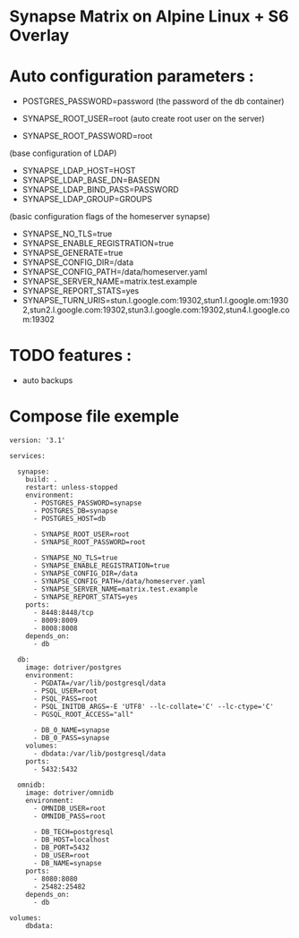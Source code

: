 # Synapse Matrix on Alpine Linux + S6 Overlay

# Auto configuration parameters :

- POSTGRES_PASSWORD=password (the password of the db container)

- SYNAPSE_ROOT_USER=root (auto create root user on the server)
- SYNAPSE_ROOT_PASSWORD=root

(base configuration of LDAP)
- SYNAPSE_LDAP_HOST=HOST
- SYNAPSE_LDAP_BASE_DN=BASEDN
- SYNAPSE_LDAP_BIND_PASS=PASSWORD
- SYNAPSE_LDAP_GROUP=GROUPS

(basic configuration flags of the homeserver synapse)
- SYNAPSE_NO_TLS=true 
- SYNAPSE_ENABLE_REGISTRATION=true
- SYNAPSE_GENERATE=true
- SYNAPSE_CONFIG_DIR=/data
- SYNAPSE_CONFIG_PATH=/data/homeserver.yaml
- SYNAPSE_SERVER_NAME=matrix.test.example
- SYNAPSE_REPORT_STATS=yes
- SYNAPSE_TURN_URIS=stun.l.google.com:19302,stun1.l.google.om:19302,stun2.l.google.com:19302,stun3.l.google.com:19302,stun4.l.google.com:19302
    

# TODO features :
- auto backups

# Compose file exemple

```
version: '3.1'

services:

  synapse:
    build: .
    restart: unless-stopped
    environment:
      - POSTGRES_PASSWORD=synapse
      - POSTGRES_DB=synapse
      - POSTGRES_HOST=db

      - SYNAPSE_ROOT_USER=root
      - SYNAPSE_ROOT_PASSWORD=root

      - SYNAPSE_NO_TLS=true 
      - SYNAPSE_ENABLE_REGISTRATION=true
      - SYNAPSE_CONFIG_DIR=/data
      - SYNAPSE_CONFIG_PATH=/data/homeserver.yaml
      - SYNAPSE_SERVER_NAME=matrix.test.example
      - SYNAPSE_REPORT_STATS=yes
    ports:
      - 8448:8448/tcp
      - 8009:8009
      - 8008:8008
    depends_on:
      - db

  db:
    image: dotriver/postgres
    environment:
      - PGDATA=/var/lib/postgresql/data
      - PSQL_USER=root
      - PSQL_PASS=root
      - PSQL_INITDB_ARGS=-E 'UTF8' --lc-collate='C' --lc-ctype='C'
      - PGSQL_ROOT_ACCESS="all"
      
      - DB_0_NAME=synapse
      - DB_0_PASS=synapse
    volumes:
      - dbdata:/var/lib/postgresql/data
    ports:
      - 5432:5432

  omnidb:
    image: dotriver/omnidb
    environment:
      - OMNIDB_USER=root
      - OMNIDB_PASS=root

      - DB_TECH=postgresql
      - DB_HOST=localhost
      - DB_PORT=5432
      - DB_USER=root
      - DB_NAME=synapse
    ports:
      - 8080:8080
      - 25482:25482
    depends_on:
      - db

volumes:
    dbdata:
```
